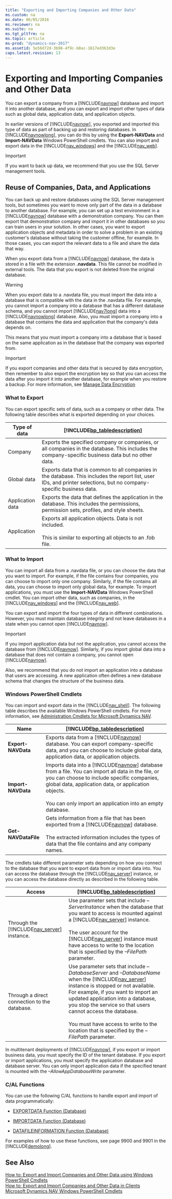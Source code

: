 ```yaml
---
title: "Exporting and Importing Companies and Other Data"
ms.custom: na
ms.date: 06/05/2016
ms.reviewer: na
ms.suite: na
ms.tgt_pltfrm: na
ms.topic: article
ms-prod: "dynamics-nav-2017"
ms.assetid: 5e56d72d-3b98-4f9c-b8ac-1617ed363d3e
caps.latest.revision: 13
---
```

# Exporting and Importing Companies and Other Data
You can export a company from a [!INCLUDE[navnow](includes/navnow_md.md)] database and import it into another database, and you can export and import other types of data such as global data, application data, and application objects.  
  
 In earlier versions of [!INCLUDE[navnow](includes/navnow_md.md)], you exported and imported this type of data as part of backing up and restoring databases. In [!INCLUDE[navnowlong](includes/navnowlong_md.md)], you can do this by using the **Export-NAVData** and **Import-NAVData** Windows PowerShell cmdlets. You can also import and export data in the [!INCLUDE[nav_windows](includes/nav_windows_md.md)] and the [!INCLUDE[nav_web](includes/nav_web_md.md)].  
  
> [!IMPORTANT]  
>  If you want to back up data, we recommend that you use the SQL Server management tools.  
  
## Reuse of Companies, Data, and Applications  
 You can back up and restore databases using the SQL Server management tools, but sometimes you want to move only part of the data in a database to another database. For example, you can set up a test environment in a [!INCLUDE[navnow](includes/navnow_md.md)] database with a demonstration company. You can then export that demonstration company and import it in other databases so you can train users in your solution. In other cases, you want to export application objects and metadata in order to solve a problem in an existing customer's database without taking the customer offline, for example. In those cases, you can export the relevant data to a file and share the data that way.  
  
 When you export data from a [!INCLUDE[navnow](includes/navnow_md.md)] database, the data is stored in a file with the extension **.navdata**. This file cannot be modified in external tools. The data that you export is not deleted from the original database.  
  
> [!WARNING]  
>  When you export data to a .navdata file, you must import the data into a database that is compatible with the data in the .navdata file. For example, you cannot import a company into a database that has a different database schema, and you cannot import [!INCLUDE[nav7long](includes/nav7long_md.md)] data into a [!INCLUDE[navnowlong](includes/navnowlong_md.md)] database. Also, you must import a company into a database that contains the data and application that the company's data depends on.  
  
 This means that you must import a company into a database that is based on the same application as in the database that the company was exported from.  
  
> [!IMPORTANT]  
>  If you export companies and other data that is secured by data encryption, then remember to also export the encryption key so that you can access the data after you import it into another database, for example when you restore a backup. For more information, see <!-- [Manage Data Encryption](Manage-Data-Encryption.md). --> [Manage Data Encryption](https://msdn.microsoft.com/en-us/library/dn757244.aspx)
  
### What to Export  
 You can export specific sets of data, such as a company or other data. The following table describes what is exported depending on your choices.  
  
|Type of data|[!INCLUDE[bp_tabledescription](includes/bp_tabledescription_md.md)]|  
|------------------|---------------------------------------|  
|Company|Exports the specified company or companies, or all companies in the database. This includes the company-specific business data but no other data.|  
|Global data|Exports data that is common to all companies in the database. This includes the report list, user IDs, and printer selections, but no company-specific business data.|  
|Application data|Exports the data that defines the application in the database. This includes the permissions, permission sets, profiles, and style sheets.|  
|Application|Exports all application objects. Data is not included.<br /><br /> This is similar to exporting all objects to an .fob file.|  
  
### What to Import  
 You can import all data from a .navdata file, or you can choose the data that you want to import. For example, if the file contains four companies, you can choose to import only one company. Similarly, if the file contains all data, you can choose to import only global data, for example. To import applications, you must use the **Import-NAVData** Windows PowerShell cmdlet. You can import other data, such as companies, in the [!INCLUDE[nav_windows](includes/nav_windows_md.md)] and the [!INCLUDE[nav_web](includes/nav_web_md.md)].  
  
 You can export and import the four types of data in different combinations. However, you must maintain database integrity and not leave databases in a state when you cannot open [!INCLUDE[navnow](includes/navnow_md.md)].  
  
> [!IMPORTANT]  
>  If you import application data but not the application, you cannot access the database from [!INCLUDE[navnow](includes/navnow_md.md)]. Similarly, if you import global data into a database that does not contain a company, you cannot open [!INCLUDE[navnow](includes/navnow_md.md)].  
>   
>  Also, we recommend that you do not import an application into a database that users are accessing. A new application often defines a new database schema that changes the structure of the business data.  
  
### Windows PowerShell Cmdlets  
 You can import and export data in the [!INCLUDE[nav_shell](includes/nav_shell_md.md)]. The following table describes the available Windows PowerShell cmdlets. For more information, see [Administration Cmdlets for Microsoft Dynamics NAV](http://go.microsoft.com/fwlink/?LinkID=296818).  
  
|Name|[!INCLUDE[bp_tabledescription](includes/bp_tabledescription_md.md)]|  
|----------|---------------------------------------|  
|**Export-NAVData**|Exports data from a [!INCLUDE[navnow](includes/navnow_md.md)] database. You can export company-specific data, and you can choose to include global data, application data, or application objects.|  
|**Import-NAVData**|Imports data into a [!INCLUDE[navnow](includes/navnow_md.md)] database from a file. You can import all data in the file, or you can choose to include specific companies, global data, application data, or application objects.<br /><br /> You can only import an application into an empty database.|  
|**Get-NAVDataFile**|Gets information from a file that has been exported from a [!INCLUDE[navnow](includes/navnow_md.md)] database.<br /><br /> The extracted information includes the types of data that the file contains and any company names.|  
  
 The cmdlets take different parameter sets depending on how you connect to the database that you want to export data from or import data into. You can access the database through the [!INCLUDE[nav_server](includes/nav_server_md.md)] instance, or you can access the database directly as described in the following table.  
  
|Access|[!INCLUDE[bp_tabledescription](includes/bp_tabledescription_md.md)]|  
|------------|---------------------------------------|  
|Through the [!INCLUDE[nav_server](includes/nav_server_md.md)] instance.|Use parameter sets that include *–ServerInstance* when the database that you want to access is mounted against a [!INCLUDE[nav_server](includes/nav_server_md.md)] instance.<br /><br /> The user account for the [!INCLUDE[nav_server](includes/nav_server_md.md)] instance must have access to write to the location that is specified by the *–FilePath* parameter.|  
|Through a direct connection to the database.|Use parameter sets that include *–DatabaseServer* and *–DatabaseName* when the [!INCLUDE[nav_server](includes/nav_server_md.md)] instance is stopped or not available. For example, if you want to import an updated application into a database, you stop the service so that users cannot access the database.<br /><br /> You must have access to write to the location that is specified by the *–FilePath* parameter.|  
  
 In multitenant deployments of [!INCLUDE[navnow](includes/navnow_md.md)], if you export or import business data, you must specify the ID of the tenant database. If you export or import applications, you must specify the application database and database server. You can only import application data if the specified tenant is mounted with the *–AllowAppDatabaseWrite* parameter.  
  
### C/AL Functions  
 You can use the following C/AL functions to handle export and import of data programmatically:  
  
-   [EXPORTDATA Function \(Database\)](EXPORTDATA-Function--Database-.md)  
  
-   [IMPORTDATA Function \(Database\)](IMPORTDATA-Function--Database-.md)  
  
-   [DATAFILEINFORMATION Function \(Database\)](DATAFILEINFORMATION-Function--Database-.md)  
  
 For examples of how to use these functions, see page 9900 and 9901 in the [!INCLUDE[demolong](includes/demolong_md.md)].  
  
## See Also  
 [How to: Export and Import Companies and Other Data using Windows PowerShell Cmdlets](How-to--Export-and-Import-Companies-and-Other-Data-using-Windows-PowerShell-Cmdlets.md)   
 [How to: Export and Import Companies and Other Data in Clients](How-to--Export-and-Import-Companies-and-Other-Data-in-Clients.md)   
 [Microsoft Dynamics NAV Windows PowerShell Cmdlets](Microsoft-Dynamics-NAV-Windows-PowerShell-Cmdlets.md)